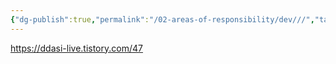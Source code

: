 ```yaml
---
{"dg-publish":true,"permalink":"/02-areas-of-responsibility/dev///","tags":["java","io","test","dev"],"noteIcon":""}
---
```


https://ddasi-live.tistory.com/47